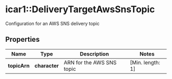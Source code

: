 # icar1::DeliveryTargetAwsSnsTopic

Configuration for an AWS SNS delivery topic

## Properties
Name | Type | Description | Notes
------------ | ------------- | ------------- | -------------
**topicArn** | **character** | ARN for the AWS SNS topic | [Min. length: 1] 


